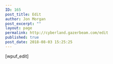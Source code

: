 ```yaml
---
ID: 165
post_title: Edit
author: Jon Morgan
post_excerpt: ""
layout: page
permalink: http://cyberland.gazerbeam.com/edit
published: true
post_date: 2018-08-03 15:25:25
---
```

[wpuf_edit]